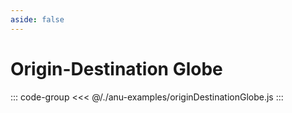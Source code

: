 ```yaml
---
aside: false
---
```

<script setup>
import { originDestinationGlobe } from '../anu-examples/originDestinationGlobe.js'
//import singleView  from '../vue_components/singleView.vue'
</script>

# Origin-Destination Globe

<singleView :scene="originDestinationGlobe" />

::: code-group
<<< @/./anu-examples/originDestinationGlobe.js 
:::